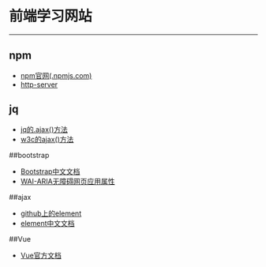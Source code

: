 ﻿# 前端学习网站


---
## npm
+ [npm官网(.npmjs.com)][1]
+ [http-server][2]

## jq
+ [jq的.ajax()方法][3]
+ [w3c的ajax()方法][4]

##bootstrap
+ [Bootstrap中文文档][5]
+ [WAI-ARIA无障碍网页应用属性][6]

##ajax
+ [github上的element][7]
+ [element中文文档][8]

##Vue
+ [Vue官方文档][9]


  [1]: https://www.npmjs.com/
  [2]: https://www.npmjs.com/package/http-server
  [3]: https://www.jquery123.com/jQuery.ajax/
  [4]: http://www.w3school.com.cn/jquery/ajax_ajax.asp
  [5]: http://www.bootcss.com/
  [6]: http://www.w3school.com.cn/jquery/ajax_ajax.asp
  [7]: https://github.com/ElemeFE/element
  [8]: http://element-cn.eleme.io/#/zh-CN
  [9]: https://cn.vuejs.org/
